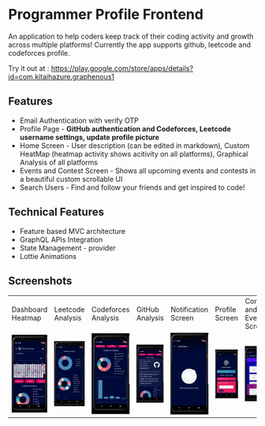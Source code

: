 # Programmer Profile Frontend

An application to help coders keep track of their coding activity and growth across multiple platforms! Currently the app supports github, leetcode and codeforces profile.

Try it out at : https://play.google.com/store/apps/details?id=com.kitaihazure.graphenous1

## Features

- Email Authentication with verify OTP
- Profile Page - **GitHub authentication and Codeforces, Leetcode username settings, update profile picture**
- Home Screen - User description (can be edited in markdown), Custom HeatMap (heatmap activity shows acitivity on all platforms), Graphical Analysis of all platforms
- Events and Contest Screen - Shows all upcoming events and contests in a beautiful custom scrollable UI
- Search Users - Find and follow your friends and get inspired to code!

## Technical Features

- Feature based MVC architecture
- GraphQL APIs Integration
- State Management - provider
- Lottie Animations

## Screenshots
<table>
  <tr>
     <td>Dashboard Heatmap</td>
     <td>Leetcode Analysis</td>
     <td>Codeforces Analysis</td>
     <td>GitHub Analysis</td>
     <td>Notification Screen</td>
     <td>Profile Screen</td>
     <td>Contest and Events Screen</td>
     <td>Search Users Screen</td>
     <td>New Users Screen</td>
  </tr>
  <tr>
    <td><img src="screenshots/Programmer-profile-Dashboard-Heatmap.PNG"></td>
    <td><img src="screenshots/Programmer-profile-Dashboard-LeetCodeAnalysis.PNG"></td>
    <td><img src="screenshots/Programmer-profile-Dashboard-CFAnalysis.PNG"></td>
    <td><img src="screenshots/Programmer-profile-Dashboard-GitHubAnalysis.PNG"></td>
    <td><img src="screenshots/Programmer-profile-Notification.PNG"></td>
    <td><img src="screenshots/Programmer-profile-ProfileScreen.PNG"></td>
    <td><img src="screenshots/Programmer-profile-ContestsAndEvents.PNG"></td>
    <td><img src="screenshots/Programmer-profile-SearchUserScreen.PNG"></td>
    <td><img src="screenshots/Programmer-profile-NewUserScreen.PNG"></td>
  </tr>
 </table>
